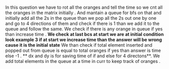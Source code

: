 In this question we have to rot all the oranges  and tell the time so we cnt all the oranges in the matrix initially . And mantain a queue for bfs on that and initially add all the 2s in the queue than we pop all the 2s out one by one and go to 4 directions of them and check if there is 1 than we add it to the queue and follow the same. We check if there is any orange in queue if yes than increase time . **We check at last bcs at start we are at initial condition look example 3 if at start we increase time than the answer will be wrong cause it is the initial state** We than check if total element inserted and popped out from queue is equal to total oranges if yes than answer is time else -1 . ** dx and dy is for saving time of if and else for 4 directons**. We add total elements in the queue at a time in curr to keep track of oranges .